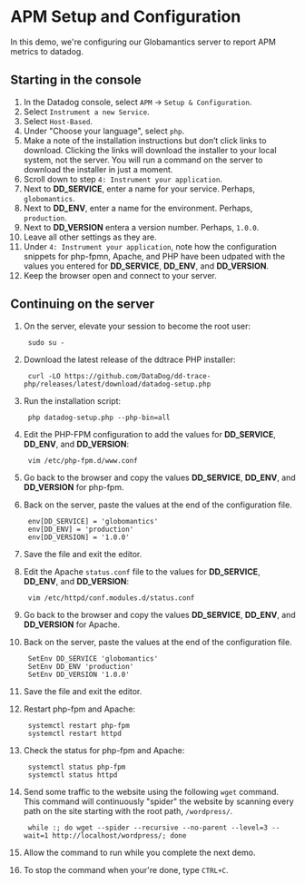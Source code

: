 # APM Setup and Configuration

In this demo, we're configuring our Globamantics server to report APM metrics to datadog.

## Starting in the console
1. In the Datadog console, select `APM` -> `Setup & Configuration`.
1. Select `Instrument a new Service`.
1. Select `Host-Based`.
1. Under "Choose your language", select `php`.
1. Make a note of the installation instructions but don’t click links to download.  Clicking the links will download the installer to your local system, not the server.  You will run a command on the server to download the installer in just a moment.
1. Scroll down to step `4: Instrument your application`.
1. Next to **DD_SERVICE**, enter a name for your service.  Perhaps, `globomantics`.
1. Next to **DD_ENV**, enter a name for the environment.  Perhaps, `production`.
1. Next to **DD_VERSION** entera a version number.  Perhaps, `1.0.0`.
1. Leave all other settings as they are.
1. Under `4: Instrument your application`, note how the configuration snippets for php-fpmn, Apache, and PHP have been udpated with the values you entered for **DD_SERVICE**, **DD_ENV**, and **DD_VERSION**.
1. Keep the browser open and connect to your server.

## Continuing on the server
1. On the server, elevate your session to become the root user:

        sudo su -

1. Download the latest release of the ddtrace PHP installer:

        curl -LO https://github.com/DataDog/dd-trace-php/releases/latest/download/datadog-setup.php

1. Run the installation script:

        php datadog-setup.php --php-bin=all

1. Edit the PHP-FPM configuration to add the values for **DD_SERVICE**, **DD_ENV**, and **DD_VERSION**:

        vim /etc/php-fpm.d/www.conf

1. Go back to the browser and copy the values **DD_SERVICE**, **DD_ENV**, and **DD_VERSION** for php-fpm.
1. Back on the server, paste the values at the end of the configuration file.

        env[DD_SERVICE] = 'globomantics'
        env[DD_ENV] = 'production'
        env[DD_VERSION] = '1.0.0'

1. Save the file and exit the editor.
1. Edit the Apache `status.conf` file to the values for **DD_SERVICE**, **DD_ENV**, and **DD_VERSION**:

        vim /etc/httpd/conf.modules.d/status.conf

1. Go back to the browser and copy the values **DD_SERVICE**, **DD_ENV**, and **DD_VERSION** for Apache.
1. Back on the server, paste the values at the end of the configuration file.

        SetEnv DD_SERVICE 'globomantics'
        SetEnv DD_ENV 'production'
        SetEnv DD_VERSION '1.0.0'

1. Save the file and exit the editor.
1. Restart php-fpm and Apache:

        systemctl restart php-fpm
        systemctl restart httpd

1. Check the status for php-fpm and Apache:

        systemctl status php-fpm
        systemctl status httpd

1. Send some traffic to the website using the following `wget` command.  This command will continuously "spider" the website by scanning every path on the site starting with the root path, `/wordpress/`.

        while :; do wget --spider --recursive --no-parent --level=3 --wait=1 http://localhost/wordpress/; done

1. Allow the command to run while you complete the next demo.
1. To stop the command when your're done, type `CTRL+C`.